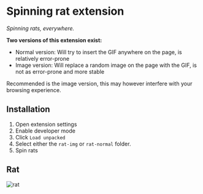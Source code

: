 # Spinning rat extension
_Spinning rats, everywhere._


**Two versions of this extension exist:**
 - Normal version: Will try to insert the GIF anywhere on the page, is relatively error-prone
 - Image version: Will replace a random image on the page with the GIF, is not as error-prone and more stable

Recommended is the image version, this may however interfere with your browsing experience.


## Installation

1. Open extension settings
2. Enable developer mode
3. Click `Load unpacked`
4. Select either the `rat-img` or `rat-normal` folder.
5. Spin rats


## Rat

![rat](https://media.tenor.com/RfJzepsDdmYAAAAC/rat-spinning.gif)